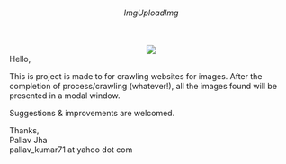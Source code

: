 <div align="center">
  <h6>ImgUploadImg</h6><br/>
  <img src="http://s28.postimg.org/8fmfjney5/brand2.png"/><br/>
</div>
Hello,
<p>This is project is made to for crawling websites for images. After the completion of process/crawling (whatever!), all the images found will be presented in a modal window.</p>
<p>Suggestions & improvements are welcomed.</p>

Thanks,<br/>
Pallav Jha<br/>
pallav_kumar71 at yahoo dot com
